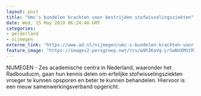 ```yaml
---
layout: post
title: "Umc's bundelen krachten voor bestrijden stofwisselingsziekten"
date: Wed, 15 May 2019 06:24:48 GMT
categories: 
- gelderland 
- nijmegen 
externe_link: "https://www.ad.nl/nijmegen/umc-s-bundelen-krachten-voor-bestrijden-stofwisselingsziekten~ae465a85/"
feature_image: "https://images2.persgroep.net/rcs/w9hIKaVg-LrSwNVXMStRIoKc2sc/diocontent/15767671/_fitwidth/400/?appId=21791a8992982cd8da851550a453bd7f&quality=0.7"
---
```


NIJMEGEN - Zes academische centra in Nederland, waaronder het Radbouducm, gaan hun kennis delen om erfelijke stofwisselingsziekten vroeger te kunnen opsporen en beter te kunnen behandelen. Hiervoor is een nieuw samenwerkingsverband opgericht.
